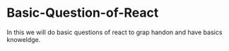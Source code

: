 # Basic-Question-of-React
In this we will do basic questions of react to grap handon and have basics knoweldge.
